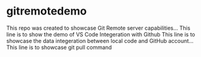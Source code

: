 # gitremotedemo
This repo was created to showcase Git Remote server capabilities...
This line is to show the demo of VS Code Integeration with Github
This line is to showcase the data integeration between local code and GitHub account...
This line is to showcase git pull command
